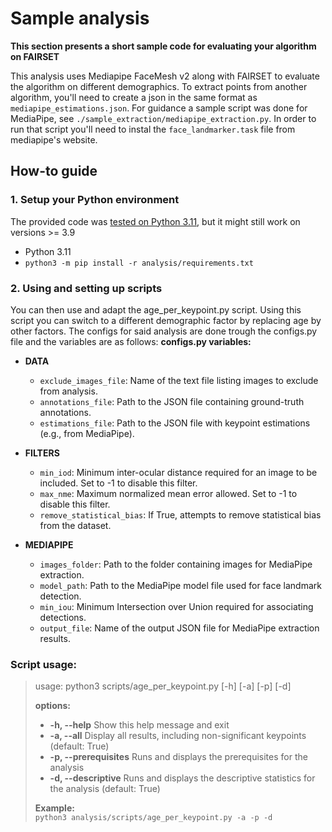 # Sample analysis
**This section presents a short sample code for evaluating your algorithm on FAIRSET**

This analysis uses Mediapipe FaceMesh v2 along with FAIRSET to evaluate the algorithm on different demographics. To extract points from another algorithm, you'll need to create a json in the same format as `mediapipe_estimations.json`. For guidance a sample script was done for MediaPipe, see `./sample_extraction/mediapipe_extraction.py`. In order to run that script you'll need to instal the `face_landmarker.task` file from mediapipe's website.
## How-to guide
### 1. Setup your Python environment
The provided code was <u>tested on Python 3.11</u>, but it might still work on versions >= 3.9
- Python 3.11
- `python3 -m pip install -r analysis/requirements.txt`

### 2. Using and setting up scripts
You can then use and adapt the age_per_keypoint.py script. Using this script you can switch to a different demographic factor by replacing age by other factors. The configs for said analysis are done trough the configs.py file and the variables are as follows:
**configs.py variables:**

- **DATA**
  - `exclude_images_file`: Name of the text file listing images to exclude from analysis.
  - `annotations_file`: Path to the JSON file containing ground-truth annotations.
  - `estimations_file`: Path to the JSON file with keypoint estimations (e.g., from MediaPipe).

- **FILTERS**
  - `min_iod`: Minimum inter-ocular distance required for an image to be included. Set to -1 to disable this filter.
  - `max_nme`: Maximum normalized mean error allowed. Set to -1 to disable this filter.
  - `remove_statistical_bias`: If True, attempts to remove statistical bias from the dataset.

- **MEDIAPIPE**
  - `images_folder`: Path to the folder containing images for MediaPipe extraction.
  - `model_path`: Path to the MediaPipe model file used for face landmark detection.
  - `min_iou`: Minimum Intersection over Union required for associating detections.
  - `output_file`: Name of the output JSON file for MediaPipe extraction results.


### Script usage:
>usage: python3 scripts/age_per_keypoint.py [-h] [-a] [-p] [-d]
>
>**options:**
>- **-h, --help**            Show this help message and exit
>- **-a, --all**             Display all results, including non-significant keypoints (default: True)
>- **-p, --prerequisites**   Runs and displays the prerequisites for the analysis
>- **-d, --descriptive**     Runs and displays the descriptive statistics for the analysis (default: True)
>
>**Example:**  
>`python3 analysis/scripts/age_per_keypoint.py -a -p -d`
